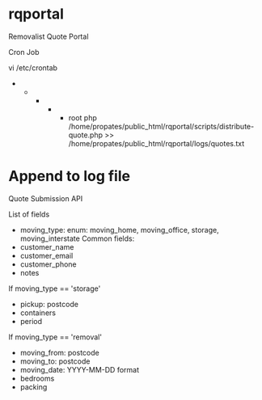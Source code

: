 # rqportal
Removalist Quote Portal

Cron Job

vi /etc/crontab

* * * * * root php /home/propates/public_html/rqportal/scripts/distribute-quote.php >> /home/propates/public_html/rqportal/logs/quotes.txt
# Append to log file


Quote Submission API

List of fields

+ moving_type: enum: moving_home, moving_office, storage, moving_interstate
Common fields:
+ customer_name
+ customer_email
+ customer_phone
+ notes

If moving_type == 'storage'
+ pickup: postcode
+ containers
+ period

If moving_type == 'removal'
+ moving_from: postcode
+ moving_to: postcode
+ moving_date: YYYY-MM-DD format
+ bedrooms
+ packing

